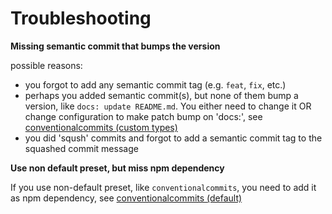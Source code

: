 # Troubleshooting

**Missing semantic commit that bumps the version**

possible reasons:
- you forgot to add any semantic commit tag (e.g. `feat`, `fix`, etc.)
- perhaps you added semantic commit(s), but none of them bump a version, like `docs: update README.md`.
You either need to change it OR change configuration to make patch bump on 'docs:',
see [conventionalcommits (custom types)](./features/semantic-release.md#conventionalcommits-custom-types)
- you did 'sqush' commits and forgot to add a semantic commit tag to the squashed commit message

**Use non default preset, but miss npm dependency**

If you use non-default preset, like `conventionalcommits`, you need to add it as npm dependency,
see [conventionalcommits (default)](./features/semantic-release.md#conventionalcommits-default)
